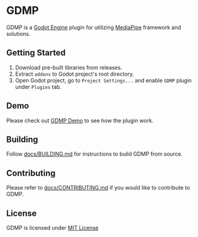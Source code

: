 # GDMP
GDMP is a [Godot Engine](https://godotengine.org) plugin for utilizing [MediaPipe](https://developers.google.com/mediapipe) framework and solutions.

## Getting Started
1. Download pre-built libraries from releases.
2. Extract `addons` to Godot project's root directory.
3. Open Godot project, go to `Project Settings...` and enable `GDMP` plugin under `Plugins` tab.

## Demo
Please check out [GDMP Demo](https://github.com/j20001970/GDMP-demo) to see how the plugin work.

## Building
Follow [docs/BUILDING.md](./docs/BUILDING.md) for instructions to build GDMP from source.

## Contributing
Please refer to [docs/CONTRIBUTING.md](./docs/CONTRIBUTING.md) if you would like to contribute to GDMP.

## License
GDMP is licensed under [MIT License](./LICENSE)
